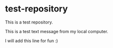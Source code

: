 # test-repository
This is a test repository.

This is a test text message from my local computer.

I will add this line for fun :)